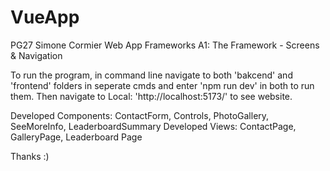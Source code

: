 # VueApp

PG27 Simone Cormier
Web App Frameworks
A1: The Framework - Screens & Navigation

To run the program, in command line navigate to both 'bakcend' and 'frontend' folders in seperate cmds and enter 'npm run dev' in both to run them. 
Then navigate to  Local: 'http://localhost:5173/' to see website.

Developed Components: ContactForm, Controls, PhotoGallery, SeeMoreInfo, LeaderboardSummary
Developed Views: ContactPage, GalleryPage, Leaderboard Page

Thanks :) 
